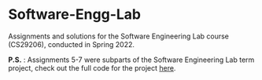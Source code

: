 # Software-Engg-Lab

Assignments and solutions for the Software Engineering Lab course (CS29206), conducted in Spring 2022.  

**P.S.** : Assignments 5-7 were subparts of the Software Engineering Lab term project, check out the full code for the project [here](https://github.com/jena-shreyas/LibInfoSystem).
